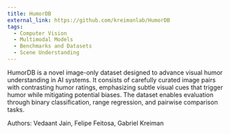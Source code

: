 ```yaml
---
title: HumorDB
external_link: https://github.com/kreimanlab/HumorDB
tags:
  - Computer Vision
  - Multimodal Models
  - Benchmarks and Datasets
  - Scene Understanding
---
```


HumorDB is a novel image-only dataset designed to advance visual humor understanding in AI systems. It consists of carefully curated image pairs with contrasting humor ratings, emphasizing subtle visual cues that trigger humor while mitigating potential biases. The dataset enables evaluation through binary classification, range regression, and pairwise comparison tasks.

Authors: Vedaant Jain, Felipe Feitosa, Gabriel Kreiman


<!--more-->
